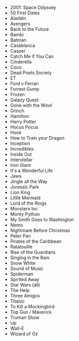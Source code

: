 - 2001: Space Odyssey
- 50 First Dates
- Aladdin
- Avengers
- Back to the Future
- Bambi
- Batman
- Casablanca
- Casper
- Catch Me if You Can
- Cinderella
- Coco
- Dead Poets Society
- ET
- Ford v Ferrari
- Forrest Gump
- Frozen
- Galazy Quest
- Gone with the Wind
- Grinch
- Hamilton
- Harry Potter
- Hocus Pocus
- Hook
- How to Train your Dragon
- Inception
- Incredibles
- Inside Out
- Interstellar
- Iron Giant
- It's a Wonderful Life
- Jaws
- Jingle all the Way
- Jurassic Park
- Lion King
- Little Mermaid
- Lord of the Rings
- Monsters Inc
- Monty Python
- My Smith Goes to Washington
- Nemo
- Nightmare Before Christmas
- Peter Pan
- Pirates of the Caribbean
- Ratatouille
- Rise of the Guardians
- Singing in the Rain
- Snow White
- Sound of Music
- Spiderman
- Spirited Away
- Star Wars (all)
- The Help
- Three Amigos
- Titanic
- To Kill a Mockingbird
- Top Gun / Maverick
- Truman Show
- Up
- Wall-E
- Wizard of Oz
